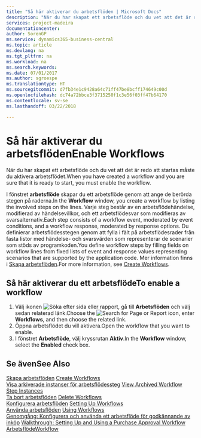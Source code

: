 ```yaml
---
title: "Så här aktiverar du arbetsflöden | Microsoft Docs"
description: "När du har skapat ett arbetsflöde och du vet att det är redo att startas måste du aktivera arbetsflödet."
services: project-madeira
documentationcenter: 
author: SorenGP
ms.service: dynamics365-business-central
ms.topic: article
ms.devlang: na
ms.tgt_pltfrm: na
ms.workload: na
ms.search.keywords: 
ms.date: 07/01/2017
ms.author: sgroespe
ms.translationtype: HT
ms.sourcegitcommit: d7fb34e1c9428a64c71ff47be8bcff174649c00d
ms.openlocfilehash: dc74a72bbce3f3715250f1c3e56f03ff47b64170
ms.contentlocale: sv-se
ms.lasthandoff: 03/22/2018

---
```

# <a name="enable-workflows"></a><span data-ttu-id="4d4a0-103">Så här aktiverar du arbetsflöden</span><span class="sxs-lookup"><span data-stu-id="4d4a0-103">Enable Workflows</span></span>
<span data-ttu-id="4d4a0-104">När du har skapat ett arbetsflöde och du vet att det är redo att startas måste du aktivera arbetsflödet.</span><span class="sxs-lookup"><span data-stu-id="4d4a0-104">When you have created a workflow and you are sure that it is ready to start, you must enable the workflow.</span></span>  

 <span data-ttu-id="4d4a0-105">I fönstret **arbetsflöde** skapar du ett arbetsflöde genom att ange de berörda stegen på raderna.</span><span class="sxs-lookup"><span data-stu-id="4d4a0-105">In the **Workflow** window, you create a workflow by listing the involved steps on the lines.</span></span> <span data-ttu-id="4d4a0-106">Varje steg består av en arbetsflödehändelse, modifierad av händelsevillkor, och ett arbetsflödesvar som modifieras av svarsalternativ.</span><span class="sxs-lookup"><span data-stu-id="4d4a0-106">Each step consists of a workflow event, moderated by event conditions, and a workflow response, moderated by response options.</span></span> <span data-ttu-id="4d4a0-107">Du definierar arbetsflödesstegen genom att fylla i fält på arbetsflödesrader från fasta listor med händelse- och svarsvärden som representerar de scenarier som stöds av programkoden.</span><span class="sxs-lookup"><span data-stu-id="4d4a0-107">You define workflow steps by filling fields on workflow lines from fixed lists of event and response values representing scenarios that are supported by the application code.</span></span> <span data-ttu-id="4d4a0-108">Mer information finns i [Skapa arbetsflöden](across-how-to-create-workflows.md).</span><span class="sxs-lookup"><span data-stu-id="4d4a0-108">For more information, see [Create Workflows](across-how-to-create-workflows.md).</span></span>  

## <a name="to-enable-a-workflow"></a><span data-ttu-id="4d4a0-109">Så här aktiverar du ett arbetsflöde</span><span class="sxs-lookup"><span data-stu-id="4d4a0-109">To enable a workflow</span></span>  
1.  <span data-ttu-id="4d4a0-110">Välj ikonen ![Söka efter sida eller rapport](media/ui-search/search_small.png "Ikonen Söka efter sida eller rapport"), gå till **Arbetsflöden** och välj sedan relaterad länk.</span><span class="sxs-lookup"><span data-stu-id="4d4a0-110">Choose the ![Search for Page or Report](media/ui-search/search_small.png "Search for Page or Report icon") icon, enter **Workflows**, and then choose the related link.</span></span>  
2.  <span data-ttu-id="4d4a0-111">Öppna arbetsflödet du vill aktivera.</span><span class="sxs-lookup"><span data-stu-id="4d4a0-111">Open the workflow that you want to enable.</span></span>  
3.  <span data-ttu-id="4d4a0-112">I fönstret **Arbetsflöde**, välj kryssrutan **Aktiv**.</span><span class="sxs-lookup"><span data-stu-id="4d4a0-112">In the **Workflow** window, select the **Enabled** check box.</span></span>  

## <a name="see-also"></a><span data-ttu-id="4d4a0-113">Se även</span><span class="sxs-lookup"><span data-stu-id="4d4a0-113">See Also</span></span>  
 <span data-ttu-id="4d4a0-114">[Skapa arbetsflöden](across-how-to-create-workflows.md) </span><span class="sxs-lookup"><span data-stu-id="4d4a0-114">[Create Workflows](across-how-to-create-workflows.md) </span></span>  
 <span data-ttu-id="4d4a0-115">[Visa arkiverade instanser för arbetsflödessteg](across-how-to-view-archived-workflow-step-instances.md) </span><span class="sxs-lookup"><span data-stu-id="4d4a0-115">[View Archived Workflow Step Instances](across-how-to-view-archived-workflow-step-instances.md) </span></span>  
 <span data-ttu-id="4d4a0-116">[Ta bort arbetsflöden](across-how-to-delete-workflows.md) </span><span class="sxs-lookup"><span data-stu-id="4d4a0-116">[Delete Workflows](across-how-to-delete-workflows.md) </span></span>  
 <span data-ttu-id="4d4a0-117">[Konfigurera arbetsflöden](across-set-up-workflows.md) </span><span class="sxs-lookup"><span data-stu-id="4d4a0-117">[Setting Up Workflows](across-set-up-workflows.md) </span></span>  
 <span data-ttu-id="4d4a0-118">[Använda arbetsflöden](across-use-workflows.md) </span><span class="sxs-lookup"><span data-stu-id="4d4a0-118">[Using Workflows](across-use-workflows.md) </span></span>  
 <span data-ttu-id="4d4a0-119">[Genomgång: Konfigurera och använda ett arbetsflöde för godkännande av inköp](walkthrough-setting-up-and-using-a-purchase-approval-workflow.md) </span><span class="sxs-lookup"><span data-stu-id="4d4a0-119">[Walkthrough: Setting Up and Using a Purchase Approval Workflow](walkthrough-setting-up-and-using-a-purchase-approval-workflow.md) </span></span>  
 [<span data-ttu-id="4d4a0-120">Arbetsflöde</span><span class="sxs-lookup"><span data-stu-id="4d4a0-120">Workflow</span></span>](across-workflow.md)   

